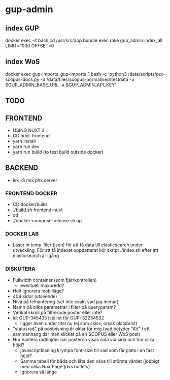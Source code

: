 # gup-admin 

## index GUP 

docker exec -it <continername> bash
cd /usr/src/app
bundle exec rake gup_admin:index_all LIMIT=1000 OFFSET=0

## index WoS
docker exec gup-imports_gup-imports_1 bash -c 'python3 /data/scripts/put-scopus-docs.py -d /data/files/scopus-normalised/testdata -u $GUP_ADMIN_BASE_URL -a $GUP_ADMIN_API_KEY'

## TODO


## FRONTEND 
* USING NUXT 3
* CD nuxt-frontend
* yarn install
* yarn run dev
* yarn run build (to test build outside docker)

## BACKEND
* iex -S mix phx.server 

### FRONTEND DOCKER 
* CD docker/build
* ./build.sh frontend-nuxt
* cd ..  
* ./docker-compose-release.sh up


### DOCKER LAB
* Läser in temp-filer (json) för att få data till elasticsearch under utveckling. För att få indexet uppdatterat kör skript ./index.sh efter att elasticsearch är igång



### DISKUTERA
* Fullwidth container (som fjärrkontrollen)
    * eventuell maxbredd?
* Helt ignorera mobilläge?
* 404 sidor (utseende)
* Nivå på felhantering (vet inte exakt vad jag menar)
* Namn på olika parametrar i filter på queryparam? 
* Verikal skroll på filtrerade poster eller inte?
* id: GUP-345435 istället för GUP: 32234532
    * ligger även under titel nu (ej som skiss; orsak platsbrist) 
* "statusrad" på postvisning är oklar för mig (vad betyder "AV" i ett sammanhang där man klickat på en SCOPUS eller WoS post)
* Hur hantera radhöjder när posterna visas sida vid sida och har olika höjd? 
    * javascriptlösning krympa font-size till vad som får plats i en fast höjd?
    * Samma tabell för båda och låta den växa till största värdet (jobbigt med olika NuxtPage (dvs outlets)
    * Ignorera så länge

